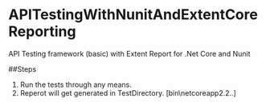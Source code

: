 # APITestingWithNunitAndExtentCoreReporting
API Testing framework (basic) with Extent Report for .Net Core and Nunit

##Steps
1. Run the tests through any means.
2. Reperot will get generated in TestDirectory. [bin\netcoreapp2.2\..]
